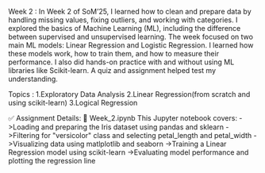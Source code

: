 Week 2 :
    In Week 2 of SoM’25, I learned how to clean and prepare data by handling missing values, fixing outliers, and working with categories. I explored the basics of Machine Learning (ML), including the difference between supervised and unsupervised learning. The week focused on two main ML models: Linear Regression and Logistic Regression. I learned how these models work, how to train them, and how to measure their performance. I also did hands-on practice with and without using ML libraries like Scikit-learn. A quiz and assignment helped test my understanding.

Topics :
    1.Exploratory Data Analysis
    2.Linear Regression(from scratch and using scikit-learn)
    3.Logical Regression


✅ Assignment Details:
📌 Week_2.ipynb
This Jupyter notebook covers:
->Loading and preparing the Iris dataset using pandas and sklearn
->Filtering for "versicolor" class and selecting petal_length and petal_width
->Visualizing data using matlplotlib and seaborn
->Training a Linear Regression model using scikit-learn
->Evaluating model performance and plotting the regression line